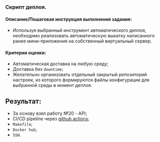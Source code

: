 ### Скрипт деплоя.

#### Описание/Пошаговая инструкция выполнения задания:
- Используя выбранный инструмент автоматического деплоя, необходимо реализовать автоматическую выкатку написанного ранее мини-приложения на собственный виртуальный сервер.

#### Критерии оценки:
- Автоматическая доставка на любую среду;
- Доставка без `downtime`;
- Желательно организовать отдельный закрытый репозиторий настроек, из которого формируются файлы конфигурации для выбранной среды в момент деплоя.

## Результат:
- За основу взял работу №20 - API;
- CI/CD pipeline через [github actions](.github/workflows/pipeline.yml);
- `Makefile`;
- `Docker hub`;
- `SSH`.
